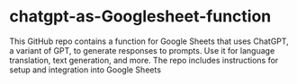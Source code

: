 # chatgpt-as-Googlesheet-function
This GitHub repo contains a function for Google Sheets that uses ChatGPT, a variant of GPT, to generate responses to prompts. Use it for language translation, text generation, and more. The repo includes instructions for setup and integration into Google Sheets
